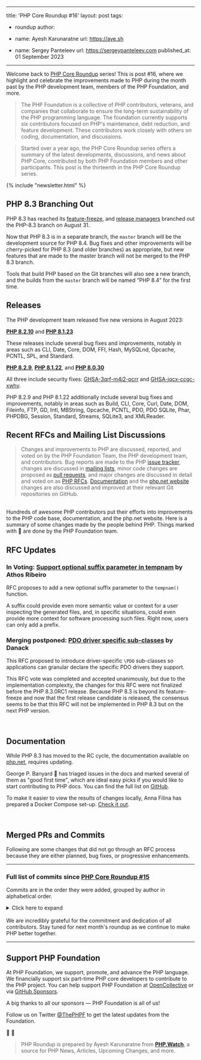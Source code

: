 
---
title: 'PHP Core Roundup #16'
layout: post
tags:
  - roundup
author:
  - name: Ayesh Karunaratne
    url: https://aye.sh
  
  - name: Sergey Panteleev
    url: https://sergeypanteleev.com
published_at: 01 September 2023

---

Welcome back to [PHP Core Roundup](/blog/tag/roundup/) series! This is post #16, where we highlight and celebrate the improvements made to PHP during the month past by the PHP development team, members of the PHP Foundation, and more.

> The PHP Foundation is a collective of PHP contributors, veterans, and companies that collaborate to ensure the long-term sustainability of the PHP programming language. The foundation currently supports six contributors focused on PHP's maintenance, debt reduction, and feature development. These contributors work closely with others on coding, documentation, and discussions.

> Started over a year ago, the PHP Core Roundup series offers a summary of the latest developments, discussions, and news about PHP Core, contributed by both PHP Foundation members and other participants. This post is the thirteenth in the PHP Core Roundup series.

{% include "newsletter.html" %}

## PHP 8.3 Branching Out

PHP 8.3 has reached its [feature-freeze](/blog/2023/08/01/php-core-roundup-15/#php-8.3-feature-freeze), and [release managers](/blog/2023/05/02/php-core-roundup-12/#php-8.3-release-managers-elected) branched out the PHP-8.3 branch on August 31.

Now that PHP 8.3 is in a separate branch, the `master` branch will be the development source for PHP 8.4. Bug fixes and other improvements will be cherry-picked for PHP 8.3 (and older branches) as appropriate, but new features that are made to the master branch will not be merged to the PHP 8.3 branch.

Tools that build PHP based on the Git branches will also see a new branch, and the builds from the `master` branch will be named “PHP 8.4” for the first time.

## Releases

The PHP development team released five new versions in August 2023:

**[PHP 8.2.10](https://www.php.net/archive/2023.php#2023-08-31-2)** and **[PHP 8.1.23](https://www.php.net/archive/2023.php#2023-08-31-3)**

These releases include several bug fixes and improvements, notably in areas such as CLI, Date, Core, DOM, FFI, Hash, MySQLnd, Opcache, PCNTL, SPL, and Standard.

**[PHP 8.2.9](https://www.php.net/archive/2023.php#2023-08-16-1)**, **[PHP 8.1.22](https://www.php.net/archive/2023.php#2023-08-03-1)**, and **[PHP 8.0.30](https://www.php.net/archive/2023.php#2023-08-04-1)**

All three include security fixes: [GHSA-3qrf-m4j2-pcrr](https://github.com/php/php-src/security/advisories/GHSA-3qrf-m4j2-pcrr) and [GHSA-jqcx-ccgc-xwhv](https://github.com/php/php-src/security/advisories/GHSA-jqcx-ccgc-xwhv).

PHP 8.2.9 and PHP 8.1.22 additionally include several bug fixes and improvements, notably in areas such as Build, CLI, Core, Curl, Date, DOM, Fileinfo, FTP, GD, Intl, MBString, Opcache, PCNTL, PDO, PDO SQLite, Phar, PHPDBG, Session, Standard, Streams, SQLite3, and XMLReader.

## Recent RFCs and Mailing List Discussions


> Changes and improvements to PHP are discussed, reported, and voted on by the PHP Foundation Team, the PHP development team, and contributors. Bug reports are made to the PHP [issue tracker](https://github.com/php/php-src/issues), changes are discussed in [mailing lists](https://www.php.net/mailing-lists.php), minor code changes are proposed as [pull requests](https://github.com/php/php-src/issues), and major changes are discussed in detail and voted on as [PHP RFCs](https://wiki.php.net/rfc). [Documentation](https://github.com/php/doc-en/) and the [php.net website](https://github.com/php/web-php) changes are also discussed and improved at their relevant Git repositories on GitHub.

<br>
Hundreds of awesome PHP contributors put their efforts into improvements to the PHP code base, documentation, and the php.net website. Here is a summary of some changes made by the people behind PHP. Things marked with 💜 are done by the PHP Foundation team.

## RFC Updates

### In Voting: [Support optional suffix parameter in tempnam](https://wiki.php.net/rfc/tempnam-suffix-v2) by Athos Ribeiro

RFC proposes to add a new optional suffix parameter to the `tempnam()` function.

A suffix could provide even more semantic value or context for a user inspecting the generated files, and, in specific situations, could even provide more context for software processing such files. Right now, users can only add a prefix.

### Merging postponed: [PDO driver specific sub-classes](https://wiki.php.net/rfc/pdo_driver_specific_subclasses) by Danack

This RFC proposed to introduce driver-specific `\PDO` sub-classes so applications can granular declare the specific PDO drivers they support.

This RFC vote was completed and accepted unanimously, but due to the implementation complexity, the changes for this RFC were not finalized before the PHP 8.3.0RC1 release. Because PHP 8.3 is beyond its feature-freeze and now that the first release candidate is released, the consensus seems to be that this RFC will not be implemented in PHP 8.3 but on the next PHP version.

<br>

## Documentation

While PHP 8.3 has moved to the RC cycle, the documentation available on [php.net](https://php.net), requires updating.

George P. Banyard 💜 has triaged issues in the docs and marked several of them as "good first time", which are ideal easy picks if you would like to start contributing to PHP docs. You can find the full list on [GitHub](https://github.com/php/doc-en/issues?q=is%3Aopen+is%3Aissue+label%3A%22good+first+issue%22).

To make it easier to view the results of changes locally, Anna Filina has prepared a Docker Compose set-up. [Check it out](https://github.com/php/doc-en/pull/2638).

<br>

## Merged PRs and Commits

Following are some changes that did not go through an RFC process because they are either planned, bug fixes, or progressive enhancements.
 
---

### Full list of commits  since [PHP Core Roundup #15](/blog/2023/08/01/php-core-roundup-15/)

Commits are in the order they were added, grouped by author in alphabetical order.

<details markdown="1">
  <summary>Click here to expand</summary>

### Alexandre Daubois
- Improve `ext/pdo_sqlite` tests cleanup in [GH-11900](https://github.com/php/php-src/pull/11900)
- `ext/pdo_pgsql`: Improve tests cleanup in [GH-11855](https://github.com/php/php-src/pull/11855)
- Improve database naming in `ext/pdo_pgsql` for better para-tests in [GH-11872](https://github.com/php/php-src/pull/11872)
- Fix [GH-10964](https://github.com/php/php-src/issues/10964): Improve `man` page about the built-in server in [997a36750b](https://github.com/php/php-src/commit/997a36750b)


### Alex Dowad
- Improve `mb_detect_encoding` accuracy for text containing vowels with macrons in [81faab9235](https://github.com/php/php-src/commit/81faab9235)
- Print host CPU and installed package info in CI build log on Linux in [fd462b1e0f](https://github.com/php/php-src/commit/fd462b1e0f)


### Arne_
- Allow easter_date to process years after 2037 on 64bit systems in [GH-11862](https://github.com/php/php-src/pull/11862)


### Athos Ribeiro
- Fix off-by-one bug when truncating tempnam prefix in [cbfd73765a](https://github.com/php/php-src/commit/cbfd73765a)


### Ayesh Karunaratne
- Add class constant types to Phar extension in [GH-11826](https://github.com/php/php-src/pull/11826)
- gen_stub: fix regexps with unintentional range due to `-` character placement in [GH-12004](https://github.com/php/php-src/pull/12004)
- [skip-ci] minor typo fixes in UPGRADING and CONTRIBUTING.md in [GH-11976](https://github.com/php/php-src/pull/11976)
- Fix DateTime exception hierarchy for DateInvalidTimeZoneException in [GH-11970](https://github.com/php/php-src/pull/11970)


### Bob Weinand
- Address CR comments in [b07a2d4714](https://github.com/php/php-src/commit/b07a2d4714)
- Track HashTableIterators for copy-on-write copies of HashTables in [cd53ce838a](https://github.com/php/php-src/commit/cd53ce838a)


### Cristian Rodríguez
- Use a single version of strnlen  in [GH-12015](https://github.com/php/php-src/pull/12015)
- Use `zend_ast_size` consistenly in [GH-11955](https://github.com/php/php-src/pull/11955)


### David CARLIER
- `zend_call_stack_default_size` update BSD values. in [GH-12051](https://github.com/php/php-src/pull/12051)
- libxml set error structure simplification proposal in [GH-12054](https://github.com/php/php-src/pull/12054)
- ci update freebsd image to the 13.2 image in [GH-11110](https://github.com/php/php-src/pull/11110)
- `ext/iconv`: fix build for netbsd in [fc8d5c72e5](https://github.com/php/php-src/commit/fc8d5c72e5)


### Derick Rethans 💜
- Update initialisation check for new PHP-8.3 API in [e157da11f3](https://github.com/php/php-src/commit/e157da11f3)
- Fix [GH-11416](https://github.com/php/php-src/issues/11416): Crash with DatePeriod when uninitialised objects are passed in (PHP 8.2+) in [b71d2e16e6](https://github.com/php/php-src/commit/b71d2e16e6)
- Fix [GH-11416](https://github.com/php/php-src/issues/11416): Crash with DatePeriod when uninitialised objects are passed in in [4833b84854](https://github.com/php/php-src/commit/4833b84854)
- Fixed bug [GH-11854](https://github.com/php/php-src/issues/11854) (DateTime:createFromFormat stopped parsing datetime with extra space) in [a8f4171655](https://github.com/php/php-src/commit/a8f4171655)
- Import timelib 2022.09 in [851890bd9c](https://github.com/php/php-src/commit/851890bd9c)


### Dmitry Stogov
- Fixed incorrect tracked malloc deallocation in [4553258df3](https://github.com/php/php-src/commit/4553258df3)


### Filip Zrůst
- Remove CPP when invoking dtrace utility in [02b3fb1f6b](https://github.com/php/php-src/commit/02b3fb1f6b)


### George Peter Banyard 💜
- Fix [GH-11876](https://github.com/php/php-src/issues/11876): `ini_parse_quantity()` accepts invalid quantities in [d229a480ad](https://github.com/php/php-src/commit/d229a480ad)
- Fix various bugs related to DNF types in [02a80c5b82](https://github.com/php/php-src/commit/02a80c5b82)
- Fix `skipif` condition on new test in [4cbc66d5e6](https://github.com/php/php-src/commit/4cbc66d5e6)
- ext/`zend_test`: Move object handler test objects to their own file in [GH-11852](https://github.com/php/php-src/pull/11852)
- Zend: Fix memory leak in ++/-- when overloading fetch access in [fc3df283fb](https://github.com/php/php-src/commit/fc3df283fb)
- Fix OSS Fuzz [#60734](https://bugs.php.net/bug.php?id=60734): use-after-free visible in ASAN build in [2fbec0974f](https://github.com/php/php-src/commit/2fbec0974f)
- Fix OSS-fuzz [#60709](https://bugs.php.net/bug.php?id=60709) unseting op via globals in [6ae9cf40d1](https://github.com/php/php-src/commit/6ae9cf40d1)


### HypeMC
- Add before_needle argument to `strrchr()` in [f25474f7f2](https://github.com/php/php-src/commit/f25474f7f2)


### Ilija Tovilo 💜
- Increase `run-tests.php` timeout for asan in [f4a6a6d096](https://github.com/php/php-src/commit/f4a6a6d096)
- Skip dl() tests on ASAN in [fb0f4215de](https://github.com/php/php-src/commit/fb0f4215de)
- Make unrepeatable tests retriable in [f2c16b7ba3](https://github.com/php/php-src/commit/f2c16b7ba3)
- Fix variable resource ids in odbc test in [d1a38e8b8e](https://github.com/php/php-src/commit/d1a38e8b8e)
- Fix missing instantclient in CI in [f3bd027b69](https://github.com/php/php-src/commit/f3bd027b69)
- Fix type macros for C++ in [5ad658bc5e](https://github.com/php/php-src/commit/5ad658bc5e)
- Switch asan build to Ubuntu 23.04 in Docker in [c9e5e1fc52](https://github.com/php/php-src/commit/c9e5e1fc52)
- Move installation of oracle instant client in GHA in [ba07a0b846](https://github.com/php/php-src/commit/ba07a0b846)
- Make `php_cli_server_pdeathsig.phpt` `SKIPIF` more specific in [bad5298707](https://github.com/php/php-src/commit/bad5298707)
- Remove redundant condition in [dd01c74a6f](https://github.com/php/php-src/commit/dd01c74a6f)
- Fix segfault in format_default_value due to unexpected enum/object in [f78d1d0d10](https://github.com/php/php-src/commit/f78d1d0d10)
- Use per-branch matrix for windows nightly in [902d39d57c](https://github.com/php/php-src/commit/902d39d57c)
- Fix uouv on oom on object allocation in [ee000ea186](https://github.com/php/php-src/commit/ee000ea186)
- Remove i386 Linux from push in [248e6b0404](https://github.com/php/php-src/commit/248e6b0404)
- Add Windows build to nightly in [90f514cf21](https://github.com/php/php-src/commit/90f514cf21)
- Fix EXPECT for `bug52820.phpt` on newer curl versions in [0e843c5d82](https://github.com/php/php-src/commit/0e843c5d82)
- Fix `curl_basic_009.phpt` for newer curl versions in [3af76b2302](https://github.com/php/php-src/commit/3af76b2302)
- Move ASAN built to GitHub actions in [fc9266a5fc](https://github.com/php/php-src/commit/fc9266a5fc)
- Move opnum_start for goto for clarification in [GH-11911](https://github.com/php/php-src/pull/11911)
- Revert &quot;Call cast_object handler from get_properties_for&quot; in [efc73f24c3](https://github.com/php/php-src/commit/efc73f24c3)
- Don&#039;t test macOS &amp; i386 without opcache on push in [5cd0208e9f](https://github.com/php/php-src/commit/5cd0208e9f)
- Assert ptr_ptr value of TMP|CONST isn&#039;t used in [GH-11865](https://github.com/php/php-src/pull/11865)
- Add typed specialization for `ZEND_COUNT` in [GH-11825](https://github.com/php/php-src/pull/11825)
- Synchronize `zend_jit_stop_counter_handlers()` in [b80bebc278](https://github.com/php/php-src/commit/b80bebc278)
- Add block size support for tracked_malloc in [GH-11856](https://github.com/php/php-src/pull/11856)
- Fix use-of-uninitialized-value in start_fake_frame in [ed27d70d9a](https://github.com/php/php-src/commit/ed27d70d9a)
- Unpoison opcache mem buf for file cache checksum calc in [35862641ba](https://github.com/php/php-src/commit/35862641ba)
- Remove `opcache.c`onsistency_checks in [b2dbf0a2c6](https://github.com/php/php-src/commit/b2dbf0a2c6)
- Fix zend/test arginfo stub hash in [e61dbe54e9](https://github.com/php/php-src/commit/e61dbe54e9)


### Jakub Zelenka 💜
- Use version of PHP SDK binary tools that uses PHP downloads in [GH-12085](https://github.com/php/php-src/pull/12085)
- Remove incorrectly updated dtrace change from NEWS in [760367dd70](https://github.com/php/php-src/commit/760367dd70)
- Fix [GH-12077](https://github.com/php/php-src/issues/12077): Check lsof functionality in socket on close test in [fe30c5098f](https://github.com/php/php-src/commit/fe30c5098f)
- Fix FPM UDS test for very long name check by extending its length in [ea87501aee](https://github.com/php/php-src/commit/ea87501aee)
- Extend workflow matrix and nighly with PHP-8.3 in [300ad65c7c](https://github.com/php/php-src/commit/300ad65c7c)
- Start PHP 8.4 development cycle in [7deb84b7a6](https://github.com/php/php-src/commit/7deb84b7a6)
- Update API versions and numbers in [2eb21b0b1e](https://github.com/php/php-src/commit/2eb21b0b1e)
- Small tyding up of filestat code in [4e7ab1478d](https://github.com/php/php-src/commit/4e7ab1478d)
- Expand file path in file stat only for wrapper path in [GH-12068](https://github.com/php/php-src/pull/12068)
- Fix bug [#76857](https://bugs.php.net/bug.php?id=76857): Can read &quot;non-existant&quot; files in [766cac072f](https://github.com/php/php-src/commit/766cac072f)
- Fix bug [#52335](https://bugs.php.net/bug.php?id=52335) (`fseek()` on memory stream behavior different then file) in [ba9650d697](https://github.com/php/php-src/commit/ba9650d697)
- Fix flaky file stat tests due to changing nature of atime in [e1396a314d](https://github.com/php/php-src/commit/e1396a314d)
- Format UPGRADING in [10e16347ef](https://github.com/php/php-src/commit/10e16347ef)
- Fix [GH-11982](https://github.com/php/php-src/issues/11982): str_getcsv returns null byte for unterminated quoted string in [aff46d75e1](https://github.com/php/php-src/commit/aff46d75e1)
- FPM tester FastCGI client transport in [GH-11764](https://github.com/php/php-src/pull/11764)
- Introduce Zend guard recursion protection in [53aa53f42f](https://github.com/php/php-src/commit/53aa53f42f)


### Jeremie Courreges-Anglas
- On riscv64 require libatomic if actually needed in [bf3fb4e5c9](https://github.com/php/php-src/commit/bf3fb4e5c9)


### Jorg Adam Sowa
- Fix `round()` tests for different modes in [GH-12049](https://github.com/php/php-src/pull/12049)
- Tests improvement for `round()` modes in [GH-11996](https://github.com/php/php-src/pull/11996)
- BCmath extension code reformatting in [GH-11896](https://github.com/php/php-src/pull/11896)


### jrfnl
- Remove `mysqli.reconnect` from php.ini files in [GH-11836](https://github.com/php/php-src/pull/11836)


### ju1ius
- releases property attributes of internal classes in [GH-11980](https://github.com/php/php-src/pull/11980)
- Adds support for DNF types in internal functions and properties  in [GH-11969](https://github.com/php/php-src/pull/11969)


### Kamil Tekiela
- Fix param name in `implode()` error message in [b1ce1d1f21](https://github.com/php/php-src/commit/b1ce1d1f21)
- Fix failing test on nightly in [ffd398b4fe](https://github.com/php/php-src/commit/ffd398b4fe)
- Fix implicit/explicit port in mysqlnd in [c1103a9772](https://github.com/php/php-src/commit/c1103a9772)
- mysqli_field_seek return type changed to true in [GH-11948](https://github.com/php/php-src/pull/11948)
- Align highlight_string|file with HTML standard and modern browsers in [f907a009f9](https://github.com/php/php-src/commit/f907a009f9)
- Fix error checking in mysqlnd in [0d922aa595](https://github.com/php/php-src/commit/0d922aa595)
- Remove remnant of COM_FIELD_LIST in [788540ef2c](https://github.com/php/php-src/commit/788540ef2c)
- Add DROP TABLE to clean up after the test in [66b359e4de](https://github.com/php/php-src/commit/66b359e4de)
- Remove unused CLEAN section in [ab46d2012c](https://github.com/php/php-src/commit/ab46d2012c)
- Revert changes to `mysqli_get_connection_stats.phpt` in [0c288c4098](https://github.com/php/php-src/commit/0c288c4098)
- Tidy up new my_mysqli in tests in [aab36a774a](https://github.com/php/php-src/commit/aab36a774a)
- Improve test for mysqli_result constructor in [1451b9e6f2](https://github.com/php/php-src/commit/1451b9e6f2)
- Remove unnecessary requires in mysqli tests in [af4eabd8c9](https://github.com/php/php-src/commit/af4eabd8c9)
- As of 8.2 this SKIP is no longer possible in [548fc6a818](https://github.com/php/php-src/commit/548fc6a818)
- Remove unnecessary parentheses around language constructs in mysqli in [73d6869337](https://github.com/php/php-src/commit/73d6869337)
- Remove unnecessary parentheses around language constructs in mysqli in [a21edc52aa](https://github.com/php/php-src/commit/a21edc52aa)
- Convert CRLF to LF in [c1a085290a](https://github.com/php/php-src/commit/c1a085290a)
- Remove unnecessary parentheses around language constructs in oci8 in [a53e56176c](https://github.com/php/php-src/commit/a53e56176c)


### Kévin Dunglas
- fix: handle the GNU specific version of strerror_r in [96885bc04f](https://github.com/php/php-src/commit/96885bc04f)


### Levi Morrison
- Add `php_version` and `php_version_id` PHPAPI funcs in [GH-11875](https://github.com/php/php-src/pull/11875)


### Michael Orlitzky
- `ext/dba/tests/dba_tcadb.phpt`: support pthreadless tokyocabinet in [GH-11648](https://github.com/php/php-src/pull/11648)


### Mikhail Galanin
- Set CLOEXEC on listened/accepted sockets in the FPM children in [418cdc0bea](https://github.com/php/php-src/commit/418cdc0bea)
- Add &quot;revalidate&quot; time to opcache scripts list in [958a25e22e](https://github.com/php/php-src/commit/958a25e22e)


### Máté Kocsis 💜
- Fix the class synopsis of Throwable in [597aeb1246](https://github.com/php/php-src/commit/597aeb1246)
- Improve test for `odbc_columns()` in [2f9f2928ce](https://github.com/php/php-src/commit/2f9f2928ce)
- Use correct format specifier in [9dcdfa5e3f](https://github.com/php/php-src/commit/9dcdfa5e3f)
- Fix [GH-9967](https://github.com/php/php-src/issues/9967) Add support for generating custom function, class const, and property attributes in stubs in [c934e24197](https://github.com/php/php-src/commit/c934e24197)
- Expose PDO_ODBC_TYPE to userland in [462792ee51](https://github.com/php/php-src/commit/462792ee51)
- Improve and fix `ext/odbc` tests in [8726ae0601](https://github.com/php/php-src/commit/8726ae0601)
- Enable `ext/odbc` and `ext/pdo_odbc` tests on Linux in GitHub CI in [985511e968](https://github.com/php/php-src/commit/985511e968)
- Add more test coverage for `ext/odbc` in [66acaba9db](https://github.com/php/php-src/commit/66acaba9db)
- Align the return type of `snmp_set_oid_numeric_print()` to its aliased funtion in [67ab2b7d87](https://github.com/php/php-src/commit/67ab2b7d87)
- Make the $enable parameter of `odbc_autocommit()` nullable in [GH-11909](https://github.com/php/php-src/pull/11909)
- Fix return type of `odbc_data_source()` in [77252afaf0](https://github.com/php/php-src/commit/77252afaf0)


### Niels Dossche
- Fix [GH-11440](https://github.com/php/php-src/issues/11440): authentication to a sha256_password account fails over SSL in [94127c53aa](https://github.com/php/php-src/commit/94127c53aa)
- Fix [GH-11972](https://github.com/php/php-src/issues/11972): RecursiveCallbackFilterIterator regression in 8.1.18 in [1cdcbc05b0](https://github.com/php/php-src/commit/1cdcbc05b0)
- Fix [GH-11972](https://github.com/php/php-src/issues/11972): RecursiveCallbackFilterIterator regression in 8.1.18 in [ffd7018fcd](https://github.com/php/php-src/commit/ffd7018fcd)
- Implement [GH-11934](https://github.com/php/php-src/issues/11934): Allow to pass CData into struct and/or union fields in [0b9702c9ed](https://github.com/php/php-src/commit/0b9702c9ed)
- Fix oss-fuzz [#61712](https://bugs.php.net/bug.php?id=61712): assertion failure with error handler during binary op in [a3a3964497](https://github.com/php/php-src/commit/a3a3964497)
- Remove useless duplicated call to `php_stream_parse_fopen_modes` in [GH-12059](https://github.com/php/php-src/pull/12059)
- Add missing EXTENSIONS section to DOM tests in [bffc74474b](https://github.com/php/php-src/commit/bffc74474b)
- Improve warning when returning null from the resolver set by libxml_set_external_entity_loader in [e1cb721679](https://github.com/php/php-src/commit/e1cb721679)
- Update DOM test to work around libxml2 bug in [0fd226c277](https://github.com/php/php-src/commit/0fd226c277)
- Fix memory leak when setting an invalid DOMDocument encoding in [20ac42e1b0](https://github.com/php/php-src/commit/20ac42e1b0)
- Remove unnecessary invalidation from processing instructions in [4ff93f779c](https://github.com/php/php-src/commit/4ff93f779c)
- Add test for `SimpleXMLElement::asXML()` with a fragment and a filename in [2b61f71046](https://github.com/php/php-src/commit/2b61f71046)
- Fix various namespace prefix conflict resolution bugs and namespace shift bugs in [d46dc5694c](https://github.com/php/php-src/commit/d46dc5694c)
- Fix [#81992](https://bugs.php.net/bug.php?id=81992): `SplFixedArray::setSize()` causes use-after-free in [b71c6b2c6c](https://github.com/php/php-src/commit/b71c6b2c6c)
- [GH-11964](https://github.com/php/php-src/issues/11964): In ext/date/php_date.`stub.php`, DateRangeError extends itself in [17b3af2958](https://github.com/php/php-src/commit/17b3af2958)
- Fix [#80927](https://bugs.php.net/bug.php?id=80927): Removing documentElement after creating attribute node: possible use-after-free in [bb092ab4c6](https://github.com/php/php-src/commit/bb092ab4c6)
- Optimize checks for DOMParentNode and DOMChildNode in [620b6220c2](https://github.com/php/php-src/commit/620b6220c2)
- Align DOMChildNode parent checks with spec in [23ba4cde53](https://github.com/php/php-src/commit/23ba4cde53)
- Fix segfault when `DOMParentNode::prepend()` is called when the child disappears in [d19e4da125](https://github.com/php/php-src/commit/d19e4da125)
- Fix viable next sibling search for replaceWith in [df6e8bd4fd](https://github.com/php/php-src/commit/df6e8bd4fd)
- Fix viable next sibling search for replaceWith in [815b5ad501](https://github.com/php/php-src/commit/815b5ad501)
- Remove useless hashmap check in [5018dfecdf](https://github.com/php/php-src/commit/5018dfecdf)
- Fix [GH-11830](https://github.com/php/php-src/issues/11830): ParentNode methods should perform their checks upfront in [dddd309da4](https://github.com/php/php-src/commit/dddd309da4)
- Fix manually calling __construct() on DOM classes in [08c4db7f36](https://github.com/php/php-src/commit/08c4db7f36)
- Make `DOMChildNode::remove()` run in O(1) performance in [e701b2fee7](https://github.com/php/php-src/commit/e701b2fee7)
- Remove useless check in [872bf56fed](https://github.com/php/php-src/commit/872bf56fed)
- Mark buildFromIterator test as conflicting in [dc586b121a](https://github.com/php/php-src/commit/dc586b121a)
- Revert the fix for [GH-11498](https://github.com/php/php-src/issues/11498) in [f7be15dbad](https://github.com/php/php-src/commit/f7be15dbad)
- Fix missing link variable in test in [162bd2a58a](https://github.com/php/php-src/commit/162bd2a58a)
- Fix [GH-11438](https://github.com/php/php-src/issues/11438): mysqlnd fails to authenticate with sha256_password accounts using passwords longer than 19 characters in [509906b2a5](https://github.com/php/php-src/commit/509906b2a5)
- Handle strict error properly in adoptNode failure, and add a test in [6f6fedcb46](https://github.com/php/php-src/commit/6f6fedcb46)
- Deduplicate loading code in [04df77650d](https://github.com/php/php-src/commit/04df77650d)
- Respect strict error setting for adoptNode in [fa397e0217](https://github.com/php/php-src/commit/fa397e0217)
- Fix json_encode result on DOMDocument in [6e468bbd3b](https://github.com/php/php-src/commit/6e468bbd3b)
- NEWS in [d8f2584ebb](https://github.com/php/php-src/commit/d8f2584ebb)
- Disable global state test on Windows in [62228a2568](https://github.com/php/php-src/commit/62228a2568)
- Fix buffer mismanagement in `phar_dir_read()` in [80316123f3](https://github.com/php/php-src/commit/80316123f3)


### Peter Kokot
- Remove unneeded `zend_language_parser.h` patch in [GH-11974](https://github.com/php/php-src/pull/11974)
- Fix configure phpdbg help output in [GH-12013](https://github.com/php/php-src/pull/12013)
- Fix passing null to parameter of type string in [GH-12014](https://github.com/php/php-src/pull/12014)
- Sync `--enable-mysqlnd-compression-support` option in [GH-12006](https://github.com/php/php-src/pull/12006)
- Add all README.* files to paths-ignore in [GH-12003](https://github.com/php/php-src/pull/12003)
- Remove unused call to Makefile.frag in `ext/zip` in [c180e9b48a](https://github.com/php/php-src/commit/c180e9b48a)
- Remove unused HAVE_GCC_GLOBAL_REGS shell variable in [GH-11877](https://github.com/php/php-src/pull/11877)


### Pierrick Charron
- Prepare for PHP 8.4 in [ad2ac6f05f](https://github.com/php/php-src/commit/ad2ac6f05f)


### Remi Collet
- ensure displays_errors is off (default) in [1f2cfd8009](https://github.com/php/php-src/commit/1f2cfd8009)
- Fix [GH-12063](https://github.com/php/php-src/issues/12063) convert PHP single-quote to C double-quote string in [13d3564a51](https://github.com/php/php-src/commit/13d3564a51)


### Yurun
- Fix MySQL Statement has a empty query result when the response field has changed, also Segmentation fault in [ca5d48213a](https://github.com/php/php-src/commit/ca5d48213a)

</details>
<br>
We are incredibly grateful for the commitment and dedication of all contributors. Stay tuned for next month's roundup as we continue to make PHP better together.

<br>

---

## Support PHP Foundation

At PHP Foundation, we support, promote, and advance the PHP language. We financially support six part-time PHP core developers to contribute to the PHP project. You can help support PHP Foundation at [OpenCollective](https://opencollective.com/phpfoundation) or via [GitHub Sponsors](https://github.com/sponsors/ThePHPF).

A big thanks to all our sponsors — PHP Foundation is all of us!

Follow us on Twitter [@ThePHPF](https://twitter.com/thephpf) to get the latest updates from the Foundation.

💜️ 🐘

> PHP Roundup is prepared by Ayesh Karunaratne from **[PHP.Watch](https://php.watch)**, a source for PHP News, Articles, Upcoming Changes, and more. 


